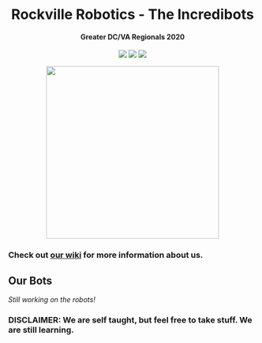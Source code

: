 <h1 align="center">Rockville Robotics - The Incredibots</h1>
<h4 align="center">Greater DC/VA Regionals 2020</h4>
<p align="center">
  <img src="https://img.shields.io/badge/Team_Number-0333-orange.svg" /></a>
  <a href="https://travis-ci.com/rockvillerobotics/Incredibots2019"><img src="https://travis-ci.com/rockvillerobotics/Incredibots2019.svg?branch=master" /></a>
  <a href="LICENSE.txt"><img src="https://img.shields.io/badge/License-GPL_3.0-lightgray.svg" /></a>
</p>

<p align="center">
  <img src="https://user-images.githubusercontent.com/32310846/77021958-a7b94280-695e-11ea-811f-2bb09cc974b5.jpg" width="350"/></a>
</p>

### Check out [our wiki] for more information about us.
[our wiki]: https://github.com/RockvilleRobotics/Incredibots2020/wiki

## Our Bots
*Still working on the robots!*

### DISCLAIMER: We are self taught, but feel free to take stuff. We are still learning.
